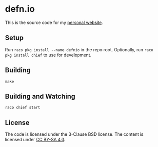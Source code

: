 # defn.io

This is the source code for my [personal website](https://defn.io).

## Setup

Run `raco pkg install --name defnio` in the repo root. Optionally, run
`raco pkg install chief` to use for development.

## Building

`make`

## Building and Watching

`raco chief start`

## License

The code is licensed under the 3-Clause BSD license.  The content is
licensed under [CC BY-SA 4.0].

[CC BY-SA 4.0]: https://creativecommons.org/licenses/by-sa/4.0/
